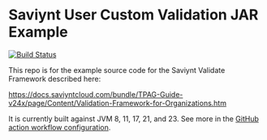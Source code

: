 # Saviynt User Custom Validation JAR Example

[![Build Status][build-status-svg]][build-status-url]

This repo is for the example source code for the Saviynt Validate Framework described here:

https://docs.saviyntcloud.com/bundle/TPAG-Guide-v24x/page/Content/Validation-Framework-for-Organizations.htm

It is currently built against JVM 8, 11, 17, 21, and 23. See more in the [GitHub action workflow configuration](https://github.com/grokify/saviynt-user-custom-validation-jar/blob/main/.github/workflows/build.yaml).

 [build-status-svg]: https://github.com/grokify/saviynt-user-custom-validation-jar/actions/workflows/build.yaml?branch=main
 [build-status-url]: https://github.com/grokify/saviynt-user-custom-validation-jar/actions/workflows/build.yaml
